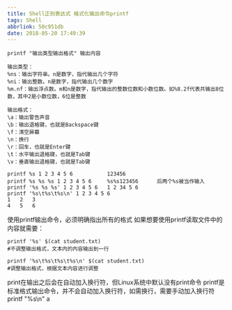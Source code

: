 ```yaml
---
title: Shell正则表达式 格式化输出命令printf
tags: Shell
abbrlink: 50c951db
date: 2018-05-20 17:49:39
---
```



```
printf "输出类型输出格式" 输出内容

输出类型：
%ns：输出字符串。n是数字，指代输出几个字符
%ni：输出整数。n是数字，指代输出几个数字
%m.nf：输出浮点数。m和n是数字，指代输出的整数位数和小数位数。如%8.2f代表共输出8位数，其中2是小数位数，6位是整数

输出格式：
\a：输出警告声音
\b：输出退格键，也就是Backspace键
\f：清空屏幕
\n：换行
\r：回车，也就是Enter键
\t：水平输出退格键，也就是Tab键
\v：垂直输出退格键，也就是Tab键

printf %s 1 2 3 4 5 6           123456
printf %s %s %s 1 2 3 4 5 6     %s%s123456      后两个%s被当作输入
printf '%s %s %s' 1 2 3 4 5 6   1 2 34 5 6      
printf '%s\t%s\t%s\n' 1 2 3 4 5 6
1 	2	3
4	5	6
```

使用printf输出命令，必须明确指出所有的格式
如果想要使用printf读取文件中的内容就需要：
```
printf '%s' $(cat student.txt)  
#不调整输出格式，文本内的内容输出到一行

printf '%s\t%s\t%s\t%s\n' $(cat student.txt) 
#调整输出格式，根据文本内容进行调整
```

print在输出之后会在自动加入换行符，但Linux系统中默认没有print命令
printf是标准格式输出命令，并不会自动加入换行符，如需换行，需要手动加入换行符
printf "%s\n" a